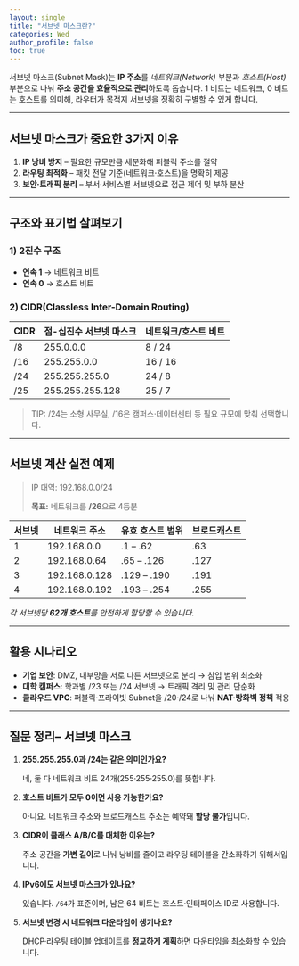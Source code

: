 ```yaml
---
layout: single
title: "서브넷 마스크란?"
categories: Wed
author_profile: false
toc: true
---
```


서브넷 마스크(Subnet Mask)는 **IP 주소**를 *네트워크(Network)* 부분과 *호스트(Host)* 부분으로 나눠 **주소 공간을 효율적으로 관리**하도록 돕습니다. 1 비트는 네트워크, 0 비트는 호스트를 의미해, 라우터가 목적지 서브넷을 정확히 구별할 수 있게 합니다.

------

## 서브넷 마스크가 중요한 3가지 이유

1. **IP 낭비 방지** – 필요한 규모만큼 세분화해 퍼블릭 주소를 절약
2. **라우팅 최적화** – 패킷 전달 기준(네트워크·호스트)을 명확히 제공
3. **보안·트래픽 분리** – 부서·서비스별 서브넷으로 접근 제어 및 부하 분산

------

## 구조와 표기법 살펴보기

### 1) 2진수 구조

- **연속 1** → 네트워크 비트
- **연속 0** → 호스트 비트

### 2) CIDR(Classless Inter-Domain Routing)

| CIDR | 점-십진수 서브넷 마스크 | 네트워크/호스트 비트 |
| ---- | ----------------------- | -------------------- |
| /8   | 255.0.0.0               | 8 / 24               |
| /16  | 255.255.0.0             | 16 / 16              |
| /24  | 255.255.255.0           | 24 / 8               |
| /25  | 255.255.255.128         | 25 / 7               |

> TIP: /24는 소형 사무실, /16은 캠퍼스·데이터센터 등 필요 규모에 맞춰 선택합니다.

------

## 서브넷 계산 실전 예제

> IP 대역: 192.168.0.0/24
>
> **목표:** 네트워크를 **/26**으로 4등분

| 서브넷 | 네트워크 주소 | 유효 호스트 범위 | 브로드캐스트 |
| ------ | ------------- | ---------------- | ------------ |
| 1      | 192.168.0.0   | .1 – .62         | .63          |
| 2      | 192.168.0.64  | .65 – .126       | .127         |
| 3      | 192.168.0.128 | .129 – .190      | .191         |
| 4      | 192.168.0.192 | .193 – .254      | .255         |

*각 서브넷당 **62개 호스트**를 안전하게 할당할 수 있습니다.*

------

## 활용 시나리오

- **기업 보안**: DMZ, 내부망을 서로 다른 서브넷으로 분리 → 침입 범위 최소화
- **대학 캠퍼스**: 학과별 /23 또는 /24 서브넷 → 트래픽 격리 및 관리 단순화
- **클라우드 VPC**: 퍼블릭·프라이빗 Subnet을 /20·/24로 나눠 **NAT·방화벽 정책** 적용

------

## 질문 정리– 서브넷 마스크

1. **255.255.255.0과 /24는 같은 의미인가요?**

   네, 둘 다 네트워크 비트 24개(255·255·255.0)를 뜻합니다.

2. **호스트 비트가 모두 0이면 사용 가능한가요?**

   아니요. 네트워크 주소와 브로드캐스트 주소는 예약돼 **할당 불가**입니다.

3. **CIDR이 클래스 A/B/C를 대체한 이유는?**

   주소 공간을 **가변 길이**로 나눠 낭비를 줄이고 라우팅 테이블을 간소화하기 위해서입니다.

4. **IPv6에도 서브넷 마스크가 있나요?**

   있습니다. `/64`가 표준이며, 남은 64 비트는 호스트·인터페이스 ID로 사용합니다.

5. **서브넷 변경 시 네트워크 다운타임이 생기나요?**

   DHCP·라우팅 테이블 업데이트를 **정교하게 계획**하면 다운타임을 최소화할 수 있습니다.
